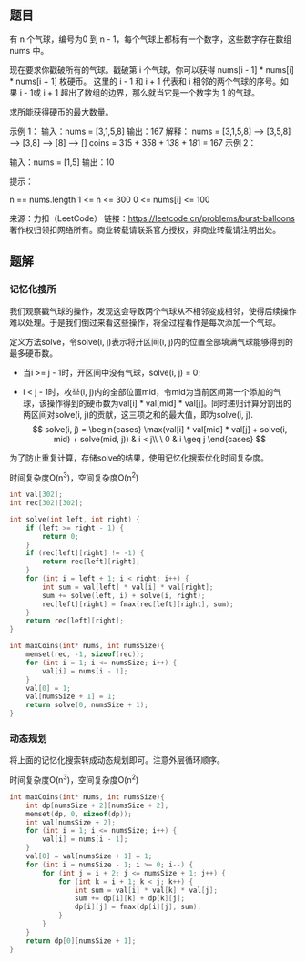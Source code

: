## 题目

有 n 个气球，编号为0 到 n - 1，每个气球上都标有一个数字，这些数字存在数组 nums 中。

现在要求你戳破所有的气球。戳破第 i 个气球，你可以获得 nums[i - 1] * nums[i] * nums[i + 1] 枚硬币。 这里的 i - 1 和 i + 1 代表和 i 相邻的两个气球的序号。如果 i - 1或 i + 1 超出了数组的边界，那么就当它是一个数字为 1 的气球。

求所能获得硬币的最大数量。

 

示例 1：
输入：nums = [3,1,5,8]
输出：167
解释：
nums = [3,1,5,8] --> [3,5,8] --> [3,8] --> [8] --> []
coins =  3*1*5    +   3*5*8   +  1*3*8  + 1*8*1 = 167
示例 2：

输入：nums = [1,5]
输出：10


提示：

n == nums.length
1 <= n <= 300
0 <= nums[i] <= 100

来源：力扣（LeetCode）
链接：https://leetcode.cn/problems/burst-balloons
著作权归领扣网络所有。商业转载请联系官方授权，非商业转载请注明出处。

## 题解

### 记忆化搜所

我们观察戳气球的操作，发现这会导致两个气球从不相邻变成相邻，使得后续操作难以处理。于是我们倒过来看这些操作，将全过程看作是每次添加一个气球。

定义方法solve，令solve(i, j)表示将开区间(i, j)内的位置全部填满气球能够得到的最多硬币数。

- 当i >= j - 1时，开区间中没有气球，solve(i, j) = 0;

- i < j - 1时，枚举(i, j)内的全部位置mid，令mid为当前区间第一个添加的气球，该操作得到的硬币数为val[i] * val[mid] * val[j]。同时递归计算分割出的两区间对solve(i, j)的贡献，这三项之和的最大值，即为solve(i, j).
  $$
  solve(i, j) =
  \begin{cases}
  \max(val[i] * val[mid] * val[j] + solve(i, mid) + solve(mid, j)) & i < j\\
  \ 0 & i \geq j
  \end{cases}
  $$

为了防止重复计算，存储solve的结果，使用记忆化搜索优化时间复杂度。

时间复杂度O(n<sup>3</sup>)，空间复杂度O(n<sup>2</sup>)

```c
int val[302];
int rec[302][302];

int solve(int left, int right) {
    if (left >= right - 1) {
        return 0;
    }
    if (rec[left][right] != -1) {
        return rec[left][right];
    }
    for (int i = left + 1; i < right; i++) {
        int sum = val[left] * val[i] * val[right];
        sum += solve(left, i) + solve(i, right);
        rec[left][right] = fmax(rec[left][right], sum);
    }
    return rec[left][right];
}

int maxCoins(int* nums, int numsSize){
    memset(rec, -1, sizeof(rec));
    for (int i = 1; i <= numsSize; i++) {
        val[i] = nums[i - 1];
    }
    val[0] = 1;
    val[numsSize + 1] = 1;
    return solve(0, numsSize + 1);
}
```

### 动态规划

将上面的记忆化搜索转成动态规划即可。注意外层循环顺序。

时间复杂度O(n<sup>3</sup>)，空间复杂度O(n<sup>2</sup>)

```c
int maxCoins(int* nums, int numsSize){
    int dp[numsSize + 2][numsSize + 2];
    memset(dp, 0, sizeof(dp));
    int val[numsSize + 2];
    for (int i = 1; i <= numsSize; i++) {
        val[i] = nums[i - 1];
    }
    val[0] = val[numsSize + 1] = 1;
    for (int i = numsSize - 1; i >= 0; i--) {
        for (int j = i + 2; j <= numsSize + 1; j++) {
            for (int k = i + 1; k < j; k++) {
                int sum = val[i] * val[k] * val[j];
                sum += dp[i][k] + dp[k][j];
                dp[i][j] = fmax(dp[i][j], sum);
            }
        }
    }
    return dp[0][numsSize + 1];
}
```

